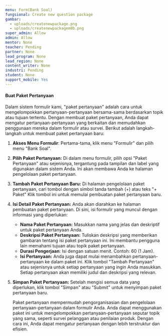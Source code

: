 ```yaml
---
menu: Form(Bank Soal)
fungsional: Create new question package
gambar:
  - uploads/createnewpackage.png
  - uploads/createnewpackagem0b.png
super_admin: Allow
admin: Allow
mentor: None
teacher: Pending
partner: None
lead_program: None
lead_region: None
content_writer: None
industri: Pending
student: None
support_mobile: Yes
---
```

#### B﻿uat Paket Pertanyaan

Dalam sistem formulir kami, "paket pertanyaan" adalah cara untuk mengelompokkan pertanyaan-pertanyaan bersama-sama berdasarkan topik atau tujuan tertentu. Dengan membuat paket pertanyaan, Anda dapat mengatur pertanyaan-pertanyaan yang berkaitan dan memudahkan penggunaan mereka dalam formulir atau survei. Berikut adalah langkah-langkah untuk membuat paket pertanyaan baru: 

1. **Akses Menu Formulir**: Pertama-tama, klik menu "Formulir" dan pilih menu "Bank Soal".
2. **Pilih Paket Pertanyaan:** Di dalam menu formulir, pilih opsi "Paket Pertanyaan" atau sejenisnya, tergantung pada tampilan dan label yang digunakan dalam sistem Anda. Ini akan membawa Anda ke halaman pengelolaan paket pertanyaan.
3. **Tambah Paket Pertanyaan Baru:** Di halaman pengelolaan paket pertanyaan, cari tombol dengan simbol tanda tambah (+) atau teks "+ Paket" Klik tombol ini untuk memulai pembuatan paket pertanyaan baru.
4. **Isi Detail Paket Pertanyaan:** Anda akan diarahkan ke halaman pembuatan paket pertanyaan. Di sini, isi formulir yang muncul dengan informasi yang diperlukan:

   * **Nama Paket Pertanyaan:** Masukkan nama yang jelas dan deskriptif untuk paket pertanyaan Anda.
   * **Deskripsi Paket Pertanyaan:** Tuliskan deskripsi yang memberikan gambaran tentang isi paket pertanyaan ini. Ini membantu pengguna lain memahami tujuan atau topik paket pertanyaan.
   * **Durasi Pengerjaan**: Isi dengan satuan menit. Contoh: 60 (1 Jam).
   * **Isi Pertanyaan:** Anda juga dapat mulai menambahkan pertanyaan-pertanyaan ke dalam paket ini. Klik tombol "Tambah Pertanyaan" atau sejenisnya untuk setiap pertanyaan yang ingin Anda masukkan. Setiap pertanyaan akan memiliki judul dan deskripsi yang relevan.
5. **Simpan Paket Pertanyaan:** Setelah mengisi semua data yang diperlukan, klik tombol "Simpan" atau "Submit" untuk menyimpan paket pertanyaan baru.

   Paket pertanyaan mempermudah pengorganisasian dan pengelolaan pertanyaan-pertanyaan dalam formulir Anda. Anda dapat menggunakan paket ini untuk mengelompokkan pertanyaan-pertanyaan seputar topik yang sama, seperti survei pelanggan atau penilaian produk. Dengan cara ini, Anda dapat mengatur pertanyaan dengan lebih terstruktur dan efisien.
